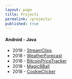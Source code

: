 ```yaml
---
layout: page
title: Projects
permalink: /projects/
published: true
---
```

#### Android - Java
+ 2019 - [StreamClips](https://turkergoksu.github.io/StreamClips/)
+ 2018 - [WeatherForecast](https://turkergoksu.github.io/WeatherForecast/)
+ 2018 - [BitcoinPriceTracker](https://turkergoksu.github.io/BitcoinPriceTracker/)
+ 2018 - [Magic8Ball](https://turkergoksu.github.io/Magic8Ball/)
+ 2018 - [CookieClicker](https://turkergoksu.github.io/CookieClicker/)

